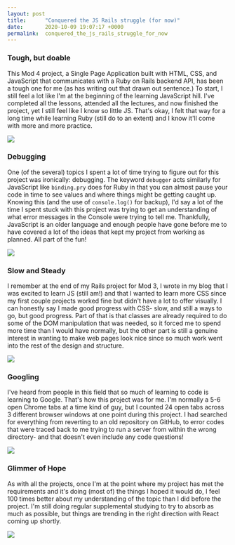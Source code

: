 ```yaml
---
layout: post
title:      "Conquered the JS Rails struggle (for now)"
date:       2020-10-09 19:07:17 +0000
permalink:  conquered_the_js_rails_struggle_for_now
---
```



### Tough, but doable
This Mod 4 project, a Single Page Application built with HTML, CSS, and JavaScript that communicates with a Ruby on Rails backend API, has been a tough one for me (as has writing out that drawn out sentence.) To start, I still feel a lot like I'm at the beginning of the learning JavaScript hill. I've completed all the lessons, attended all the lectures, and now finished the project, yet I still feel like I know so little JS. That's okay, I felt that way for a long time while learning Ruby (still do to an extent) and I know it'll come with more and more practice.

![](https://media.giphy.com/media/jpVuGo0JkAXJiuNNK7/giphy.gif)

### Debugging
One (of the several) topics I spent a lot of time trying to figure out for this project was ironically: debugging. The keyword `debugger` acts similarly for JavaScript like `binding.pry` does for Ruby in that you can almost pause your code in time to see values and where things might be getting caught up. Knowing this (and the use of `console.log()` for backup), I'd say a lot of the time I spent stuck with this project was trying to get an understanding of what error messages in the Console were trying to tell me. Thankfully, JavaScript is an older language and enough people have gone before me to have covered a lot of the ideas that kept my project from working as planned. All part of the fun!

![](https://media.giphy.com/media/xT9IgzoKnwFNmISR8I/giphy.gif)

### Slow and Steady
I remember at the end of my Rails project for Mod 3, I wrote in my blog that I was excited to learn JS (still am!) and that I wanted to learn more CSS since my first couple projects worked fine but didn't have a lot to offer visually. I can honestly say I made good progress with CSS- slow, and still a ways to go, but good progress. Part of that is that classes are already required to do some of the DOM manipulation that was needed, so it forced me to spend more time than I would have normally, but the other part is still a genuine interest in wanting to make web pages look nice since so much work went into the rest of the design and structure.

![](https://media.giphy.com/media/cXHxzINwKLmLW58FZh/giphy.gif)

### Googling
I've heard from people in this field that so much of learning to code is learning to Google. That's how this project was for me. I'm normally a 5-6 open Chrome tabs at a time kind of guy, but I counted 24 open tabs across 3 different browser windows at one point during this project. I had searched for everything from reverting to an old repository on GitHub, to error codes that were traced back to me trying to run a server from within the wrong directory- and that doesn't even include any code questions!

![](https://media.giphy.com/media/xePnbnJiehT1e/giphy.gif)

### Glimmer of Hope
As with all the projects, once I'm at the point where my project has met the requirements and it's doing (most of) the things I hoped it would do, I feel 100 times better about my understanding of the topic than I did before the project. I'm still doing regular supplemental studying to try to absorb as much as possible, but things are trending in the right direction with React coming up shortly.

![](https://media.giphy.com/media/KD8Ldwzx90X9hi9QHW/giphy.gif)
